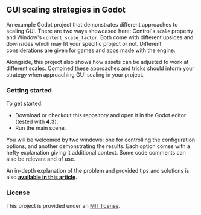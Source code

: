 ## GUI scaling strategies in Godot

An example Godot project that demonstrates different approaches to scaling GUI. There
are two ways showcased here: Control's `scale` property and Window's `content_scale_factor`.
Both come with different upsides and downsides which may fit your specific project or
not. Different considerations are given for games and apps made with the engine.

Alongside, this project also shows how assets can be adjusted to work at different scales.
Combined these approaches and tricks should inform your strategy when approaching
GUI scaling in your project.

### Getting started

To get started:

- Download or checkout this repository and open it in the Godot editor (tested with **4.3**).
- Run the main scene.

You will be welcomed by two windows: one for controlling the configuration options, and
another demonstrating the results. Each option comes with a hefty explanation giving it
additional context. Some code comments can also be relevant and of use.

An in-depth explanation of the problem and provided tips and solutions is
also **[available in this article](https://humnom.net/thoughts/67b7374e-the-simplest-way-to-scale-ui-in-godot.html)**.


### License

This project is provided under an [MIT license](LICENSE).
